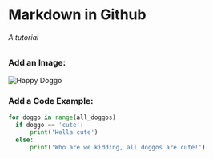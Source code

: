 # Markdown in Github
###### A tutorial

### Add an Image:

![Happy Doggo](https://preview.redd.it/m2uvb3fb5rq51.jpg?width=960&crop=smart&auto=webp&s=8f3124a386826c65247a79b3b213a05c6e46dc9c)

### Add a Code Example:

```python
for doggo in range(all_doggos)
  if doggo == 'cute':
      print('Hella cute')
  else:
      print('Who are we kidding, all doggos are cute!')
```
